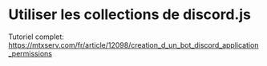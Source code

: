 # Utiliser les collections de discord.js

Tutoriel complet: https://mtxserv.com/fr/article/12098/creation_d_un_bot_discord_application_permissions
